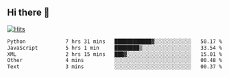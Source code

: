 ## Hi there 👋

<!--
**alihaqberdi/alihaqberdi** is a ✨ _special_ ✨ repository because its `README.md` (this file) appears on your GitHub profile.

Here are some ideas to get you started:

- 🔭 I’m currently working on ...
- 🌱 I’m currently learning ...
- 👯 I’m looking to collaborate on ...
- 🤔 I’m looking for help with ...
- 💬 Ask me about ...
- 📫 How to reach me: ...
- 😄 Pronouns: ...
- ⚡ Fun fact: ...
-->

[![Hits](https://hits.sh/github.com/alihaqberdi.svg)](https://hits.sh/github.com/alihaqberdi/)

<!--START_SECTION:waka-->

```txt
Python             7 hrs 31 mins   ████████████▓░░░░░░░░░░░░   50.17 %
JavaScript         5 hrs 1 min     ████████▒░░░░░░░░░░░░░░░░   33.54 %
XML                2 hrs 15 mins   ███▓░░░░░░░░░░░░░░░░░░░░░   15.01 %
Other              4 mins          ░░░░░░░░░░░░░░░░░░░░░░░░░   00.48 %
Text               3 mins          ░░░░░░░░░░░░░░░░░░░░░░░░░   00.37 %
```

<!--END_SECTION:waka-->
